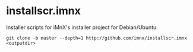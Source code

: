 # installscr.imnx
Installer scripts for iMnX's installer project for Debian/Ubuntu.

```
git clone -b master --depth=1 http://github.com/imnx/installscr.imnx <outputdir>
```
